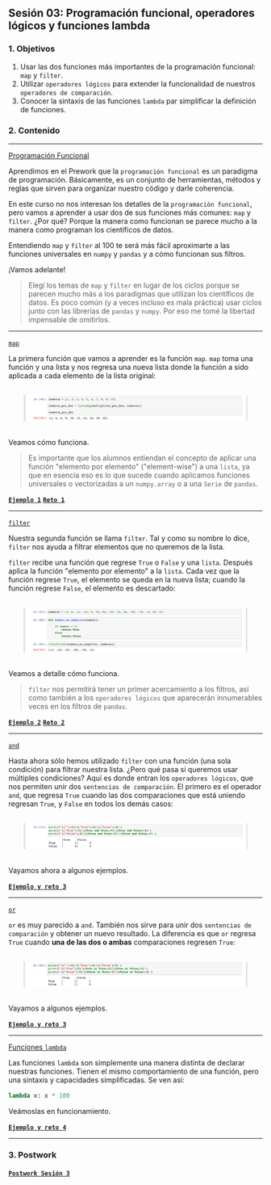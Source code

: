 
## Sesión 03: Programación funcional, operadores lógicos y funciones lambda

### 1. Objetivos

1. Usar las dos funciones más importantes de la programación funcional: `map` y `filter`.
2. Utilizar `operadores lógicos` para extender la funcionalidad de nuestros `operadores de comparación`.
3. Conocer la sintaxis de las funciones `lambda` par simplificar la definición de funciones.

### 2. Contenido

---

<ins>Programación Funcional</ins>

Aprendimos en el Prework que la `programación funcional` es un paradigma de programación. Básicamente, es un conjunto de herramientas, métodos y reglas que sirven para organizar nuestro código y darle coherencia.

En este curso no nos interesan los detalles de la `programación funcional`, pero vamos a aprender a usar dos de sus funciones más comunes: `map` y `filter`. ¿Por qué? Porque la manera como funcionan se parece mucho a la manera como programan los científicos de datos.

Entendiendo `map` y `filter` al 100 te será más fácil aproximarte a las funciones universales en `numpy` y `pandas` y a cómo funcionan sus filtros.

¡Vamos adelante!

> Elegí los temas de `map` y `filter` en lugar de los ciclos porque se parecen mucho más a los paradigmas que utilizan los científicos de datos. Es poco común (y a veces incluso es mala práctica) usar ciclos junto con las librerías de `pandas` y `numpy`. Por eso me tomé la libertad impensable de omitirlos.

---

<ins>`map`</ins>

La primera función que vamos a aprender es la función `map`. `map` toma una función y una lista y nos regresa una nueva lista donde la función a sido aplicada a cada elemento de la lista original:

<div style="padding: 10px; margin: 20px"><img src='./Imgs/sesion-3_43.png'></div>

Veamos cómo funciona.

> Es importante que los alumnos entiendan el concepto de aplicar una función "elemento por elemento" ("element-wise") a una `lista`, ya que en esencia eso es lo que sucede cuando aplicamos funciones universales o vectorizadas a un `numpy.array` o a una `Serie` de `pandas`.

[**`Ejemplo 1`**](Ejemplo-01/map.ipynb)
[**`Reto 1`**](Reto-01/map.ipynb)

---

<ins>`filter`</ins>

Nuestra segunda función se llama `filter`. Tal y como su nombre lo dice, `filter` nos ayuda a filtrar elementos que no queremos de la lista.

`filter` recibe una función que regrese `True` o `False` y una `lista`. Después aplica la función "elemento por elemento" a la `lista`. Cada vez que la función regrese `True`, el elemento se queda en la nueva lista; cuando la función regrese `False`, el elemento es descartado:

<div style="padding: 10px; margin: 20px"><img src='./Imgs/sesion-3_44.png'></div>

Veamos a detalle cómo funciona.

> `filter` nos permitirá tener un primer acercamiento a los filtros, así como también a los `operadores lógicos` que aparecerán innumerables veces en los filtros de `pandas`.

[**`Ejemplo 2`**](Ejemplo-02/filter.ipynb)
[**`Reto 2`**](Reto-02/filter.ipynb)

---

<ins>`and`</ins>

Hasta ahora sólo hemos utilizado `filter` con una función (una sola condición) para filtrar nuestra lista. ¿Pero qué pasa si queremos usar múltiples condiciones? Aquí es donde entran los `operadores lógicos`, que nos permiten unir dos `sentencias de comparación`. El primero es el operador `and`, que regresa `True` cuando las dos comparaciones que está uniendo regresan `True`, y `False` en todos los demás casos:

<div style="padding: 10px; margin: 20px"><img src='./Imgs/sesion-3_16.png'></div>

Vayamos ahora a algunos ejemplos.

>

[**`Ejemplo y reto 3`**](Ejemplo-03/and.ipynb)

---

<ins>`or`</ins>

`or` es muy parecido a `and`. También nos sirve para unir dos `sentencias de comparación` y obtener un nuevo resultado. La diferencia es que `or` regresa `True` cuando **una de las dos o ambas** comparaciones regresen `True`:

<div style="padding: 10px; margin: 20px"><img src='./Imgs/sesion-3_25.png'></div>

Vayamos a algunos ejemplos.

>

[**`Ejemplo y reto 3`**](Ejemplo-03/or.ipynb)

---

<ins>Funciones `lambda`</ins>

Las funciones `lambda` son simplemente una manera distinta de declarar nuestras funciones. Tienen el mismo comportamiento de una función, pero una sintaxis y capacidades simplificadas. Se ven así:

```python
lambda x: x * 100
```

Veámoslas en funcionamiento.

>

[**`Ejemplo y reto 4`**](Ejemplo-04/lambda.ipynb)

---

### 3. Postwork

[**`Postwork Sesión 3`**](Postwork/Readme.md)
